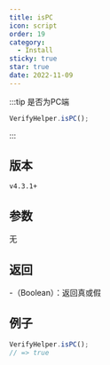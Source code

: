 ```yaml
---
title: isPC
icon: script
order: 19
category:
  - Install
sticky: true
star: true
date: 2022-11-09
---
```


:::tip 是否为PC端
```js
VerifyHelper.isPC();
```
:::

## 版本

`v4.3.1+`

## 参数

无

## 返回

-（Boolean）：返回真或假

## 例子

```js
VerifyHelper.isPC();
// => true
```
